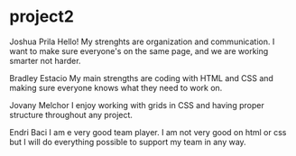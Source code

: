 # project2



Joshua Prila
Hello! My strenghts are organization and communication. I want to make sure everyone's on the same page, and we are working smarter not harder.

Bradley Estacio
My main strengths are coding with HTML and CSS and making sure everyone knows what they need to work on.

Jovany Melchor
I enjoy working with grids in CSS and having proper structure throughout any project.

Endri Baci
I am e very good team player. I am not very good on html or css but I will do everything possible to support my team in any way. 
